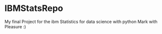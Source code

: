# IBMStatsRepo
My final Project for the ibm Statistics for data science with python
Mark with Pleasure :)
